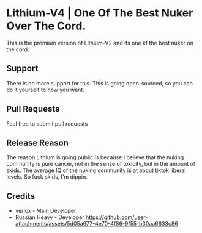 # Lithium-V4 | One Of The Best Nuker Over The Cord.
This is the premium version of Lithium-V2 and its one kf the best nuker on the cord.

## Support
There is no more support for this. This is going open-sourced, so you can do it yourself to how you want.

## Pull Requests
Feel free to submit pull requests

## Release Reason
The reason Lithium is going public is because I believe that the nuking community is pure cancer, not in the sense of toxicity, but in the amount of skids. The average IQ of the nuking community is at about tiktok liberal levels. So fuck skids, I'm dippin.

## Credits
- verlox - Main Developer
- Russian Heavy - Developer
https://github.com/user-attachments/assets/5d05a677-4e70-4f86-9f55-b30aa6633c86
